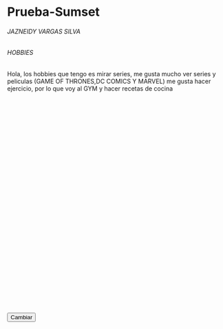 # Prueba-Sumset
<html>

<head>
 <script type="text/javascript" src="https://www.gstatic.com/charts/loader.js"></script>
 <script type="text/javascript">
      google.charts.load('current', {'packages':['corechart']});
      google.charts.setOnLoadCallback(drawChart);
      
      function drawChart() {
      
        var data = google.visualization.arrayToDataTable([
          ['Task', 'Hours per Day'],
          ['IE6 ',   5],
          ['IE7 ',  20],
          ['IE8 ',  75]
          ]);
        var options = {
        title: ' Datos Pie Chart:'
        };
        var chart = new google.visualization.PieChart(document.getElementById('piechart'));
        chart.draw(data, options);            
        }
   </script>
    
</head>

<body>
<h6> JAZNEIDY VARGAS SILVA</h6>
<h6> HOBBIES</h6>
<p> Hola, los hobbies que tengo es mirar series, me gusta mucho ver series y peliculas (GAME OF THRONES,DC COMICS Y MARVEL)
 me gusta hacer ejercicio, por lo que voy al GYM y hacer recetas de cocina </p>
 
 <div id="piechart" style="width: 900px; height: 500px;"></div> 
 
<form action="">
   
   <input type="button" value="Cambiar" onclick ="cambiarValores()"/>
 
</form>

<script>
   
      var cambiarValores = function ()
           {
        var data1 = google.visualization.arrayToDataTable([
          ['Task', 'Hours per Day'],
          ['IE6 ',  50],
          ['IE7 ',  40],
          ['IE8 ',  10]
          ]);
           var nombre = {
        title: ' Prueba:'
        };
        var chart1 = new google.visualization.PieChart(document.getElementById('piechart'));
        chart1.draw(data1,nombre);
          
        }
 </script>

</body>

</html>
